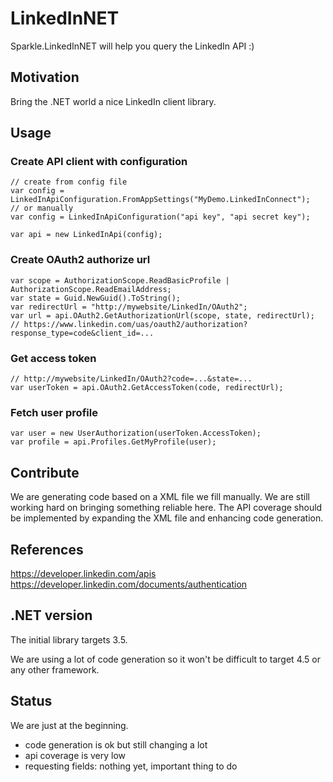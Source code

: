 ﻿LinkedInNET
===========

Sparkle.LinkedInNET will help you query the LinkedIn API :)

Motivation
------------

Bring the .NET world a nice LinkedIn client library.

Usage
------------

### Create API client with configuration

    // create from config file
    var config = LinkedInApiConfiguration.FromAppSettings("MyDemo.LinkedInConnect");
    // or manually
    var config = LinkedInApiConfiguration("api key", "api secret key");
    
    var api = new LinkedInApi(config);

### Create OAuth2 authorize url

    var scope = AuthorizationScope.ReadBasicProfile | AuthorizationScope.ReadEmailAddress;
    var state = Guid.NewGuid().ToString();
    var redirectUrl = "http://mywebsite/LinkedIn/OAuth2";
    var url = api.OAuth2.GetAuthorizationUrl(scope, state, redirectUrl);
    // https://www.linkedin.com/uas/oauth2/authorization?response_type=code&client_id=...


### Get access token

    // http://mywebsite/LinkedIn/OAuth2?code=...&state=...
    var userToken = api.OAuth2.GetAccessToken(code, redirectUrl);

### Fetch user profile

    var user = new UserAuthorization(userToken.AccessToken);
    var profile = api.Profiles.GetMyProfile(user);


Contribute
------------

We are generating code based on a XML file we fill manually. 
We are still working hard on bringing something reliable here.
The API coverage should be implemented by expanding the XML file and enhancing code generation.


References
------------

https://developer.linkedin.com/apis  
https://developer.linkedin.com/documents/authentication  


.NET version
------------

The initial library targets 3.5. 

We are using a lot of code generation so it won't be difficult to target 4.5 or any other framework.


Status
------------

We are just at the beginning.

* code generation is ok but still changing a lot
* api coverage is very low
* requesting fields: nothing yet, important thing to do
